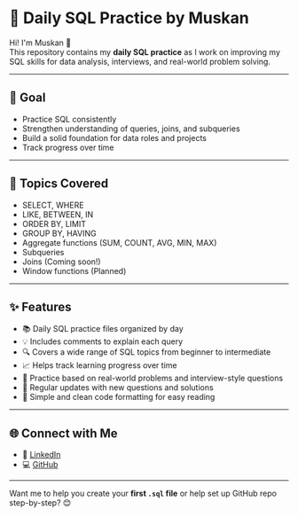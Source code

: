 # 💾 Daily SQL Practice by Muskan

Hi! I'm Muskan 👋  
This repository contains my **daily SQL practice** as I work on improving my SQL skills for data analysis, interviews, and real-world problem solving.

---

## 🎯 Goal

- Practice SQL consistently
- Strengthen understanding of queries, joins, and subqueries
- Build a solid foundation for data roles and projects
- Track progress over time

---
## 🧠 Topics Covered

- SELECT, WHERE
- LIKE, BETWEEN, IN
- ORDER BY, LIMIT
- GROUP BY, HAVING
- Aggregate functions (SUM, COUNT, AVG, MIN, MAX)
- Subqueries
- Joins (Coming soon!)
- Window functions (Planned)

---

## ✨ Features

- 📚 Daily SQL practice files organized by day
- 💡 Includes comments to explain each query
- 🔍 Covers a wide range of SQL topics from beginner to intermediate
- 📈 Helps track learning progress over time
- 🧠 Practice based on real-world problems and interview-style questions
- 🔄 Regular updates with new questions and solutions
- 📝 Simple and clean code formatting for easy reading

---

## 🌐 Connect with Me

- 💼 [LinkedIn](www.linkedin.com/in/muskan-kumari-60665a2a6)
- 💻 [GitHub](https://www.linkedin.com/in/muskan-kumari-60665a2a6?utm_source=share&utm_campaign=share_via&utm_content=profile&utm_medium=android_app)

---

Want me to help you create your **first `.sql` file** or help set up GitHub repo step-by-step? 😊









